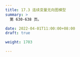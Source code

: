 ```yaml
---
title: 17.3 连续变量无向图模型
summary: >
  第 630-638 页。

date: 2022-04-01T11:00:00+08:00
draft: true 

weight: 1703

---
```

